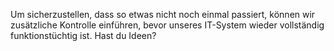 Um sicherzustellen, dass so etwas nicht noch einmal passiert, können wir zusätzliche Kontrolle einführen, bevor unseres IT-System wieder vollständig funktionstüchtig ist.
Hast du Ideen?






